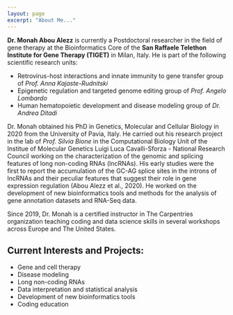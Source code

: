 ```yaml
---
layout: page
excerpt: "About Me..."
---
```


**Dr. Monah Abou Alezz** is currently a Postdoctoral researcher in the field of gene therapy at the Bioinformatics Core of the **San Raffaele Telethon Institute for Gene Therapy (TIGET)** in Milan, Italy. He is part of the following scientific research units:   
- Retrovirus-host interactions and innate immunity to gene transfer group of *Prof. Anna Kajaste-Rudnitski*
- Epigenetic regulation and targeted genome editing group of *Prof. Angelo Lombardo*
- Human hematopoietic development and disease modeling group of *Dr. Andrea Ditadi*   

Dr. Monah obtained his PhD in Genetics, Molecular and Cellular Biology in 2020 from the University of Pavia, Italy. He carried out his research project in the lab of *Prof. Silvia Bione* in the Computational Biology Unit of the Institue of Molecular Genetics Luigi Luca Cavalli-Sforza - National Research Council working on the characterization of the genomic and splicing features of long non-coding RNAs (lncRNAs). His early studies were the first to report the accumulation of the GC-AG splice sites in the introns of lncRNAs and their peculiar features that suggest their role in gene expression regulation (Abou Alezz et al., 2020). He worked on the development of new bioinformatics tools and methods for the analysis of gene annotation datasets and RNA-Seq data.

Since 2019, Dr. Monah is a certified instructor in The Carpentries organization teaching coding and data science skills in several workshops across Europe and The United States.

## Current Interests and Projects:

- Gene and cell therapy
- Disease modeling
- Long non-coding RNAs
- Data interpretation and statistical analysis
- Development of new bioinformatics tools
- Coding education

